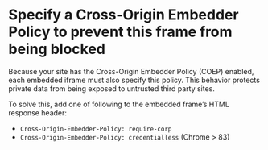 # Specify a Cross-Origin Embedder Policy to prevent this frame from being blocked

Because your site has the Cross-Origin Embedder Policy (COEP) enabled, each
embedded iframe must also specify this policy. This behavior protects private
data from being exposed to untrusted third party sites.

To solve this, add one of following to the embedded frame’s HTML response
header:
* `Cross-Origin-Embedder-Policy: require-corp`
* `Cross-Origin-Embedder-Policy: credentialless` (Chrome > 83)
